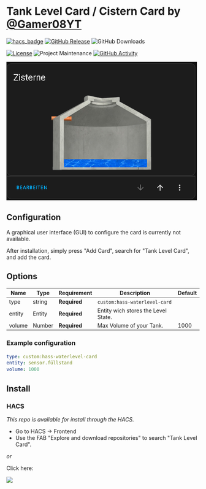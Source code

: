 # Tank Level Card / Cistern Card by [@Gamer08YT](https://www.github.com/Gamer08YT)

[![hacs_badge](https://img.shields.io/badge/HACS-Default-41BDF5.svg?style=for-the-badge)](https://my.home-assistant.io/redirect/hacs_repository/?owner=Gamer08YT&repository=hass-waterlevel&category=frontend)
[![GitHub Release][releases-shield]][releases]
![GitHub Downloads][downloads-shield]

[![License][license-shield]](LICENSE)
![Project Maintenance][maintenance-shield]
[![GitHub Activity][commits-shield]][commits]

![img.png](images/preview.png)


## Configuration

A graphical user interface (GUI) to configure the card is currently not available.

After installation, simply press "Add Card", search for "Tank Level Card", and add the card.

## Options

| Name   | Type   | Requirement  | Description                         | Default |
|--------|--------|--------------|-------------------------------------|---------|
| type   | string | **Required** | `custom:hass-waterlevel-card`       |         |
| entity | Entity | **Required** | Entity wich stores the Level State. |         |
| volume | Number | **Required** | Max Volume of your Tank.            | 1000    |

### Example configuration

```yaml
type: custom:hass-waterlevel-card
entity: sensor.füllstand
volume: 1000
```

## Install

### HACS

*This repo is available for install through the HACS.*

* Go to HACS → Frontend
* Use the FAB "Explore and download repositories" to search "Tank Level Card".

_or_

Click here:

[![](https://my.home-assistant.io/badges/hacs_repository.svg)](https://my.home-assistant.io/redirect/hacs_repository/?owner=Gamer08YT&repository=hass-waterlevel&category=frontend)


[commits-shield]: https://img.shields.io/github/commit-activity/y/Sese-Schneider/ha-energy-overview-card.svg?style=for-the-badge

[downloads-shield]: https://img.shields.io/github/downloads/Sese-Schneider/ha-energy-overview-card/total.svg?style=for-the-badge

[commits]: https://github.com/Sese-Schneider/ha-energy-overview-card/commits/main

[license-shield]: https://img.shields.io/github/license/Sese-Schneider/ha-energy-overview-card.svg?style=for-the-badge

[maintenance-shield]: https://img.shields.io/maintenance/yes/2023.svg?style=for-the-badge

[releases-shield]: https://img.shields.io/github/release/Sese-Schneider/ha-energy-overview-card.svg?style=for-the-badge

[releases]: https://github.com/Sese-Schneider/ha-energy-overview-card/releases
